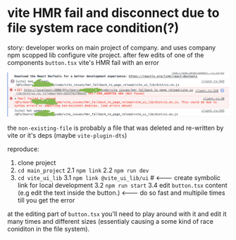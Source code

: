 # vite HMR fail and disconnect due to file system race condition(?)

story:
developer works on main project of company. and uses company npm scopped lib configure vite project. after few edits of one of the components `button.tsx` vite's HMR fail with an error

![alt text](screen-shot-1.png)

the `non-existing-file` is probably a file that was deleted and re-written by vite or it's deps (maybe `vite-plugin-dts`)


reproduce:
1. clone project
2. `cd main_project`
2.1 `npm link`
2.2 `npm run dev`
3. `cd vite_ui_lib`
3.1 `npm link @vite_ui_lib/ui` # <--- create symbolic link for local development
3.2 `npm run start`
3.4 edit `button.tsx` content (e.g edit the text inside the button.) <--- do so fast and multipile times till you get the error


at the editing part of `button.tsx` you'll need to play around with it and edit it many times and different sizes (essentialy causing a some kind of race coniditon in the file system).


